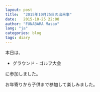 ```yaml
---
layout: post
title:  "2015年10月25日の出来事"
date:   2015-10-25 22:00
author: "FUNABARA Masao"
lang: "ja"
categories: blog
tags: diary
---
```


本日は、

* グラウンド・ゴルフ大会

に参加しました。

お年寄りから子供まで参加して楽しみました。
